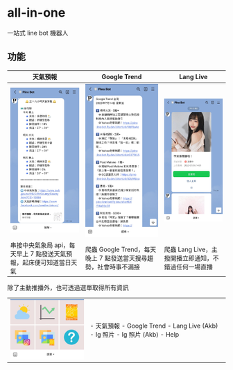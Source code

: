 # all-in-one

一站式 line bot 機器人

## 功能

<table>
  <thead>
    <th>天氣預報</th>
    <th>Google Trend</th>
    <th>Lang Live</th>
  </thead>
  <tbody>
    <tr>
      <td><img src="https://github.com/PinXian53/all-in-one/blob/main/image/weather.jpg" alt="image"  width="250"></td>
      <td><img src="https://github.com/PinXian53/all-in-one/blob/main/image/google-trend.jpg" alt="image"  width="250"></td>
      <td><img src="https://github.com/PinXian53/all-in-one/blob/main/image/lang-live.jpg" alt="image"  width="250"></td>
    </tr>
    <tr>
      <td>串接中央氣象局 api，每天早上 7 點發送天氣預報，起床便可知道當日天氣</td>
      <td>爬蟲 Google Trend，每天晚上 7 點發送當天搜尋趨勢，社會時事不漏接</td>
      <td>爬蟲 Lang Live，主撥開播立即通知，不錯過任何一場直播</td>
    </tr>
  </tbody>
</table>

除了主動推播外，也可透過選單取得所有資訊

<table>
<tbody>
<td><img src="https://github.com/PinXian53/all-in-one/blob/main/image/menu.jpg" alt="image"  width="300"></td>
<td>- 天氣預報
- Google Trend
- Lang Live (Akb)
- Ig 照片
- Ig 照片 (Akb)
- Help</td>
</tbody>
</table>

